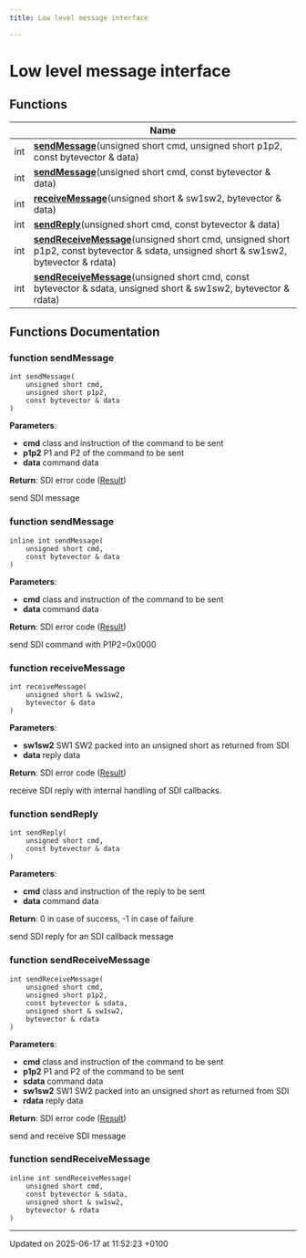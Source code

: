 ```yaml
---
title: Low level message interface

---
```


# Low level message interface



## Functions

|                | Name           |
| -------------- | -------------- |
| int | **[sendMessage](group__sdilowlevel.md#function-sendmessage)**(unsigned short cmd, unsigned short p1p2, const bytevector & data) |
| int | **[sendMessage](group__sdilowlevel.md#function-sendmessage)**(unsigned short cmd, const bytevector & data) |
| int | **[receiveMessage](group__sdilowlevel.md#function-receivemessage)**(unsigned short & sw1sw2, bytevector & data) |
| int | **[sendReply](group__sdilowlevel.md#function-sendreply)**(unsigned short cmd, const bytevector & data) |
| int | **[sendReceiveMessage](group__sdilowlevel.md#function-sendreceivemessage)**(unsigned short cmd, unsigned short p1p2, const bytevector & sdata, unsigned short & sw1sw2, bytevector & rdata) |
| int | **[sendReceiveMessage](group__sdilowlevel.md#function-sendreceivemessage)**(unsigned short cmd, const bytevector & sdata, unsigned short & sw1sw2, bytevector & rdata) |


## Functions Documentation

### function sendMessage

```
int sendMessage(
    unsigned short cmd,
    unsigned short p1p2,
    const bytevector & data
)
```


**Parameters**: 

  * **cmd** class and instruction of the command to be sent 
  * **p1p2** P1 and P2 of the command to be sent 
  * **data** command data 


**Return**: SDI error code ([Result](namespacevfisdi.md#enum-result)) 

send SDI message 


### function sendMessage

```
inline int sendMessage(
    unsigned short cmd,
    const bytevector & data
)
```


**Parameters**: 

  * **cmd** class and instruction of the command to be sent 
  * **data** command data 


**Return**: SDI error code ([Result](namespacevfisdi.md#enum-result)) 

send SDI command with P1P2=0x0000 


### function receiveMessage

```
int receiveMessage(
    unsigned short & sw1sw2,
    bytevector & data
)
```


**Parameters**: 

  * **sw1sw2** SW1 SW2 packed into an unsigned short as returned from SDI 
  * **data** reply data 


**Return**: SDI error code ([Result](namespacevfisdi.md#enum-result)) 

receive SDI reply with internal handling of SDI callbacks. 


### function sendReply

```
int sendReply(
    unsigned short cmd,
    const bytevector & data
)
```


**Parameters**: 

  * **cmd** class and instruction of the reply to be sent 
  * **data** command data 


**Return**: 0 in case of success, -1 in case of failure 

send SDI reply for an SDI callback message 


### function sendReceiveMessage

```
int sendReceiveMessage(
    unsigned short cmd,
    unsigned short p1p2,
    const bytevector & sdata,
    unsigned short & sw1sw2,
    bytevector & rdata
)
```


**Parameters**: 

  * **cmd** class and instruction of the command to be sent 
  * **p1p2** P1 and P2 of the command to be sent 
  * **sdata** command data 
  * **sw1sw2** SW1 SW2 packed into an unsigned short as returned from SDI 
  * **rdata** reply data 


**Return**: SDI error code ([Result](namespacevfisdi.md#enum-result)) 

send and receive SDI message 


### function sendReceiveMessage

```
inline int sendReceiveMessage(
    unsigned short cmd,
    const bytevector & sdata,
    unsigned short & sw1sw2,
    bytevector & rdata
)
```






-------------------------------

Updated on 2025-06-17 at 11:52:23 +0100